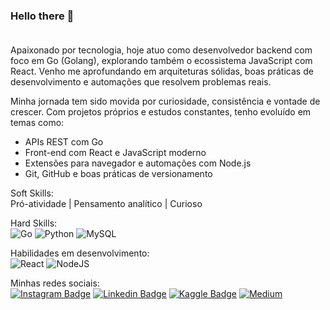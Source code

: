 ### Hello there 👋<br><br>

Apaixonado por tecnologia, hoje atuo como desenvolvedor backend com foco em Go (Golang), explorando também o ecossistema JavaScript com React. Venho me aprofundando em arquiteturas sólidas, boas práticas de desenvolvimento e automações que resolvem problemas reais.

Minha jornada tem sido movida por curiosidade, consistência e vontade de crescer. Com projetos próprios e estudos constantes, tenho evoluído em temas como:
 - APIs REST com Go
 - Front-end com React e JavaScript moderno
 - Extensões para navegador e automações com Node.js
 - Git, GitHub e boas práticas de versionamento


Soft Skills: <br> 
Pró-atividade | Pensamento analítico | Curioso

Hard Skills: <br>
![Go](https://img.shields.io/badge/go-%2300ADD8.svg?style=for-the-badge&logo=go&logoColor=white)
![Python](https://img.shields.io/badge/python-3670A0?style=for-the-badge&logo=python&logoColor=ffdd54) 
![MySQL](https://img.shields.io/badge/mysql-4479A1.svg?style=for-the-badge&logo=mysql&logoColor=white) 

Habilidades em desenvolvimento: <br>
![React](https://img.shields.io/badge/react-%2320232a.svg?style=for-the-badge&logo=react&logoColor=%2361DAFB) 
![NodeJS](https://img.shields.io/badge/node.js-6DA55F?style=for-the-badge&logo=node.js&logoColor=white) 
<br>

Minhas redes sociais: <br>
[![Instagram Badge](https://img.shields.io/badge/Instagram-E4405F?style=for-the-badge&logo=instagram&logoColor=white)](https://www.instagram.com/cesar.sotnas) 
[![Linkedin Badge](https://img.shields.io/badge/LinkedIn-0077B5?style=for-the-badge&logo=linkedin&logoColor=white)](https://www.linkedin.com/in/cesar--santos/)
[![Kaggle Badge](https://img.shields.io/badge/Kaggle-035a7d?style=for-the-badge&logo=kaggle&logoColor=white)](https://www.kaggle.com/devcesar)
[![Medium](https://img.shields.io/badge/Medium-12100E?style=for-the-badge&logo=medium&logoColor=white)](https://medium.com/@devcarlos.cesar)




